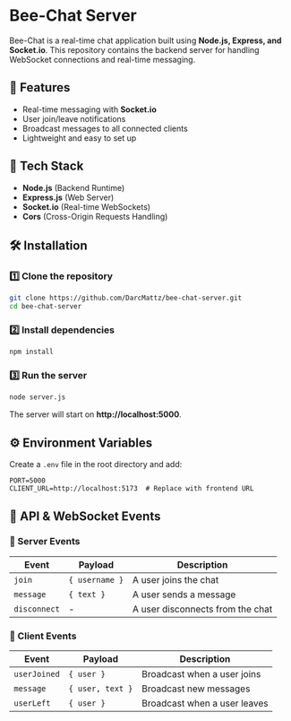 # Bee-Chat Server

Bee-Chat is a real-time chat application built using **Node.js, Express, and Socket.io**. This repository contains the backend server for handling WebSocket connections and real-time messaging.

## 🚀 Features

- Real-time messaging with **Socket.io**
- User join/leave notifications
- Broadcast messages to all connected clients
- Lightweight and easy to set up

## 📌 Tech Stack

- **Node.js** (Backend Runtime)
- **Express.js** (Web Server)
- **Socket.io** (Real-time WebSockets)
- **Cors** (Cross-Origin Requests Handling)

## 🛠 Installation

### 1️⃣ Clone the repository

```bash
git clone https://github.com/DarcMattz/bee-chat-server.git
cd bee-chat-server
```

### 2️⃣ Install dependencies

```bash
npm install
```

### 3️⃣ Run the server

```bash
node server.js
```

The server will start on **http://localhost:5000**.

## ⚙️ Environment Variables

Create a `.env` file in the root directory and add:

```env
PORT=5000
CLIENT_URL=http://localhost:5173  # Replace with frontend URL
```

## 📡 API & WebSocket Events

### 🔹 Server Events

| Event        | Payload        | Description                      |
| ------------ | -------------- | -------------------------------- |
| `join`       | `{ username }` | A user joins the chat            |
| `message`    | `{ text }`     | A user sends a message           |
| `disconnect` | -              | A user disconnects from the chat |

### 🔹 Client Events

| Event        | Payload          | Description                  |
| ------------ | ---------------- | ---------------------------- |
| `userJoined` | `{ user }`       | Broadcast when a user joins  |
| `message`    | `{ user, text }` | Broadcast new messages       |
| `userLeft`   | `{ user }`       | Broadcast when a user leaves |
